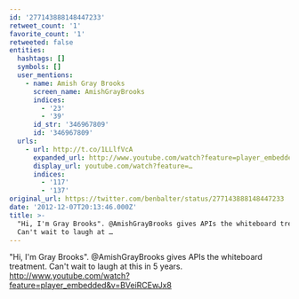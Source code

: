 ```yaml
---
id: '277143888148447233'
retweet_count: '1'
favorite_count: '1'
retweeted: false
entities:
  hashtags: []
  symbols: []
  user_mentions:
    - name: Amish Gray Brooks
      screen_name: AmishGrayBrooks
      indices:
        - '23'
        - '39'
      id_str: '346967809'
      id: '346967809'
  urls:
    - url: http://t.co/1LLlfVcA
      expanded_url: http://www.youtube.com/watch?feature=player_embedded&v=BVeiRCEwJx8
      display_url: youtube.com/watch?feature=…
      indices:
        - '117'
        - '137'
original_url: https://twitter.com/benbalter/status/277143888148447233
date: '2012-12-07T20:13:46.000Z'
title: >-
  "Hi, I'm Gray Brooks". @AmishGrayBrooks gives APIs the whiteboard treatment.
  Can't wait to laugh at …
---
```


"Hi, I'm Gray Brooks". @AmishGrayBrooks gives APIs the whiteboard treatment. Can't wait to laugh at this in 5 years. http://www.youtube.com/watch?feature=player_embedded&v=BVeiRCEwJx8